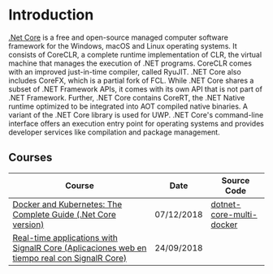 # Introduction
[.Net Core](https://en.wikipedia.org/wiki/.NET_Core) is a free and open-source managed computer software framework for the Windows, macOS and Linux operating systems. It consists of CoreCLR, a complete runtime implementation of CLR, the virtual machine that manages the execution of .NET programs. CoreCLR comes with an improved just-in-time compiler, called RyuJIT. .NET Core also includes CoreFX, which is a partial fork of FCL. While .NET Core shares a subset of .NET Framework APIs, it comes with its own API that is not part of .NET Framework. Further, .NET Core contains CoreRT, the .NET Native runtime optimized to be integrated into AOT compiled native binaries. A variant of the .NET Core library is used for UWP. .NET Core's command-line interface offers an execution entry point for operating systems and provides developer services like compilation and package management.

## Courses
| Course                                                                                                                                         | Date               | Source Code                                                                                         |
| ----------------------------------------------------------------------------------------------------------------------------------------------- | ------------------- | --------------------------------------------------------------------------------------------------- |
| [Docker and Kubernetes: The Complete Guide (.Net Core version)](/projects/dotnet-core-multi-docker.md)                                                                                                               | 07/12/2018 | [dotnet-core-multi-docker](https://github.com/peelmicro/dotnet-core-multi-docker)                                         |
| [Real-time applications with SignalR Core (Aplicaciones web en tiempo real con SignalR Core)](dotnetcore-aplicaciones-web-en-tiempo-real-con-signalr-core.md)                                                                                                               | 24/09/2018 |             |